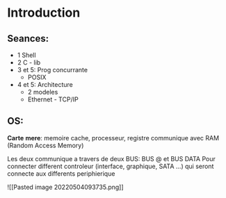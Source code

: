 # Introduction
## Seances:
- 1 Shell
- 2 C - lib
- 3 et 5: Prog concurrante
	- POSIX
- 4 et 5: Architecture
	- 2 modeles
	- Ethernet - TCP/IP

## OS:
**Carte** **mere**:
	memoire cache, processeur, registre
communique avec RAM (Random Access Memory)

Les deux communique a travers de deux BUS:
	BUS @ et BUS DATA
Pour connecter different controleur (interface, graphique, SATA ...) qui seront connecte aux differents periphierique

![[Pasted image 20220504093735.png]]
